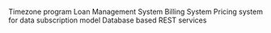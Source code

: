 Timezone program
Loan Management System
Billing System
Pricing system for data subscription model
Database based REST services
